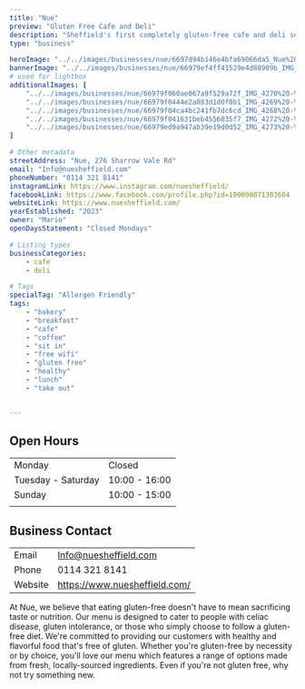 ```yaml
---
title: "Nue"
preview: "Gluten Free Cafe and Deli"
description: "Sheffield's first completely gluten-free cafe and deli selling a range of handmade baked goods along with sweet and savoury small bites. Perfect for a midday mediterranean bite to eat or coffee catch-up. "
type: "business"

heroImage: "../../images/businesses/nue/6697d94b146e4bfa69066da5_Nue%20Thumb.jpg"
bannerImage: "../../images/businesses/nue/66979ef4ff41529e4d88909b_IMG_4264%20-%20Nue%20Sheffield.jpeg"
# used for lightbox
additionalImages: [
    "../../images/businesses/nue/66979f060ae067a9f529a72f_IMG_4270%20-%20Nue%20Sheffield.jpeg",
    "../../images/businesses/nue/66979f0444e2a083d1d0f0b1_IMG_4269%20-%20Nue%20Sheffield.jpeg",
    "../../images/businesses/nue/66979f04ca4bc241fb7dc6cd_IMG_4268%20-%20Nue%20Sheffield.jpeg",
    "../../images/businesses/nue/66979f041631beb4556035f7_IMG_4272%20-%20Nue%20Sheffield.jpeg",
    "../../images/businesses/nue/66979ed9a947ab39e19d0d52_IMG_4273%20-%20Nue%20Sheffield.jpeg"
]

# Other metadata
streetAddress: "Nue, 276 Sharrow Vale Rd"
email: "Info@nuesheffield.com"
phoneNumber: "0114 321 8141"
instagramLink: https://www.instagram.com/nuesheffield/
facebookLink: https://www.facebook.com/profile.php?id=100090071303604
websiteLink: https://www.nuesheffield.com/
yearEstablished: "2023"
owner: "Mario"
openDaysStatement: "Closed Mondays"

# Listing types
businessCategories:
    - cafe
    - deli

# Tags
specialTag: "Allergen Friendly"
tags:
    - "bakery"
    - "breakfast"
    - "cafe"
    - "coffee"
    - "sit in"
    - "free wifi"
    - "gluten free"
    - "healthy"
    - "lunch"
    - "take out"


---
```


## Open Hours

|                    |               |
| ------------------ | ------------- |
| Monday             | Closed        |
| Tuesday - Saturday | 10:00 - 16:00 |
| Sunday             | 10:00 - 15:00 |
|                    |               |

## Business Contact

|         |                               |
| ------- | ----------------------------- |
| Email   | Info@nuesheffield.com         |
| Phone   | 0114 321 8141                 |
| Website | https://www.nuesheffield.com/ |

At Nue, we believe that eating gluten-free doesn't have to mean sacrificing taste or nutrition.
Our menu is designed to cater to people with celiac disease, gluten intolerance, or those who simply choose to follow a gluten-free diet.
We're committed to providing our customers with healthy and flavorful food that's free of gluten.
Whether you're gluten-free by necessity or by choice, you'll love our menu which features a range of options made from fresh, locally-sourced ingredients.
Even if you're not gluten free, why not try something new.

